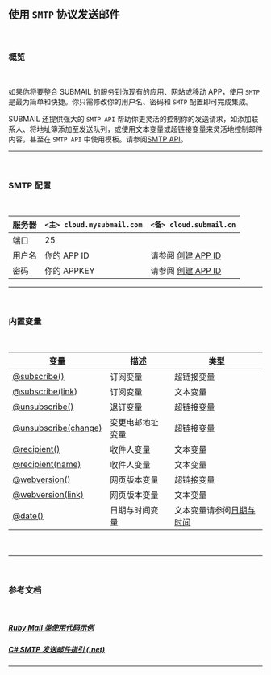 ##  使用 `SMTP` 协议发送邮件

<br>

### **概览**

<br>

如果你将要整合 SUBMAIL 的服务到你现有的应用、网站或移动 APP，使用 `SMTP` 是最为简单和快捷。你只需修改你的用户名、密码和 `SMTP` 配置即可完成集成。

SUBMAIL 还提供强大的 `SMTP API` 帮助你更灵活的控制你的发送请求，如添加联系人、将地址簿添加至发送队列，或使用文本变量或超链接变量来灵活地控制邮件内容，甚至在 `SMTP API` 中使用模板。请参阅[SMTP API](https://www.mysubmail.com/documents/2cpYo2)。

---

<br>

### **SMTP 配置**

<br>


| 服务器 | `<主> cloud.mysubmail.com` | `<备> cloud.submail.cn`                                      |
| ------ | -------------------------- | ------------------------------------------------------------ |
| 端口   | 25                         |                                                              |
| 用户名 | 你的 APP ID                | 请参阅 [创建 APP ID](https://www.mysubmail.com/documents/TmFfr2) |
| 密码   | 你的 APPKEY                | 请参阅 [创建 APP ID](https://www.mysubmail.com/documents/TmFfr2) |

---

<br>

### **内置变量**

<br>

| 变量                                                         | 描述             | 类型                                                         |
| ------------------------------------------------------------ | ---------------- | ------------------------------------------------------------ |
| [@subscribe()](https://www.mysubmail.com/documents/hme4j2)   | 订阅变量         | 超链接变量                                                   |
| [@subscribe(link)](https://www.mysubmail.com/documents/hme4j2) | 订阅变量         | 文本变量                                                     |
| [@unsubscribe()](https://www.mysubmail.com/documents/3fBbh1) | 退订变量         | 超链接变量                                                   |
| [@unsubscribe(change)](https://www.mysubmail.com/documents/rxoca4) | 变更电邮地址变量 | 超链接变量                                                   |
| [@recipient()](https://www.mysubmail.com/documents/96oYH3)   | 收件人变量       | 文本变量                                                     |
| [@recipient(name)](https://www.mysubmail.com/documents/96oYH3) | 收件人变量       | 文本变量                                                     |
| [@webversion()](https://www.mysubmail.com/documents/4kz02)   | 网页版本变量     | 超链接变量                                                   |
| [@webversion(link)](https://www.mysubmail.com/documents/4kz02) | 网页版本变量     | 文本变量                                                     |
| [@date()](https://www.mysubmail.com/documents/V8Ava2)        | 日期与时间变量   | 文本变量请参阅[日期与时间](https://www.mysubmail.com/documents/V8Ava2) |

　

------

<br>

### **参考文档**

<br>

##### [ Ruby Mail 类使用代码示例](https://www.mysubmail.com/chs/blog/view/10)

##### [C# SMTP 发送邮件指引 (.net)](https://www.mysubmail.com/chs/blog/view/12)

------
